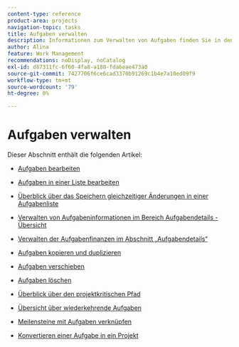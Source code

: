 ```yaml
---
content-type: reference
product-area: projects
navigation-topic: tasks
title: Aufgaben verwalten
description: Informationen zum Verwalten von Aufgaben finden Sie in den folgenden Artikeln.
author: Alina
feature: Work Management
recommendations: noDisplay, noCatalog
exl-id: d87311fc-6f60-4fa8-a180-fda6eae473a0
source-git-commit: 7427706f6ce6cad3370b91269c1b4e7a10ed09f9
workflow-type: tm+mt
source-wordcount: '79'
ht-degree: 0%

---
```


# Aufgaben verwalten

Dieser Abschnitt enthält die folgenden Artikel:

* [Aufgaben bearbeiten](../../../manage-work/tasks/manage-tasks/edit-tasks.md)
* [Aufgaben in einer Liste bearbeiten](../../../manage-work/tasks/manage-tasks/edit-tasks-in-a-list.md)
* [Überblick über das Speichern gleichzeitiger Änderungen in einer Aufgabenliste](../../../manage-work/tasks/manage-tasks/save-concurrent-changes-in-a-task-list.md)

  <!--
  <li><a href="../../../manage-work/tasks/manage-tasks/manage-task-details-forms-finances.md" class="MCXref xref" xrefformat="{para}">Manage task details, custom forms, and finances</a> (drafted not to lose the TOC spot, but the article is in draft)</li>
  -->

* [Verwalten von Aufgabeninformationen im Bereich Aufgabendetails - Übersicht](../../../manage-work/tasks/manage-tasks/task-information-in-overview.md)
* [Verwalten der Aufgabenfinanzen im Abschnitt „Aufgabendetails“](../../../manage-work/tasks/manage-tasks/task-finances-in-details.md)
* [Aufgaben kopieren und duplizieren](../../../manage-work/tasks/manage-tasks/copy-and-duplicate-tasks.md)
* [Aufgaben verschieben](../../../manage-work/tasks/manage-tasks/move-tasks.md)
* [Aufgaben löschen](../../../manage-work/tasks/manage-tasks/delete-tasks.md)
* [Überblick über den projektkritischen Pfad](../../../manage-work/tasks/manage-tasks/critical-path.md)
* [Übersicht über wiederkehrende Aufgaben](../../../manage-work/tasks/manage-tasks/recurring-tasks-overview.md)
* [Meilensteine mit Aufgaben verknüpfen](../../../manage-work/tasks/manage-tasks/associate-milestones-with-tasks.md)
* [Konvertieren einer Aufgabe in ein Projekt](../../../manage-work/tasks/manage-tasks/convert-task-to-project.md)
